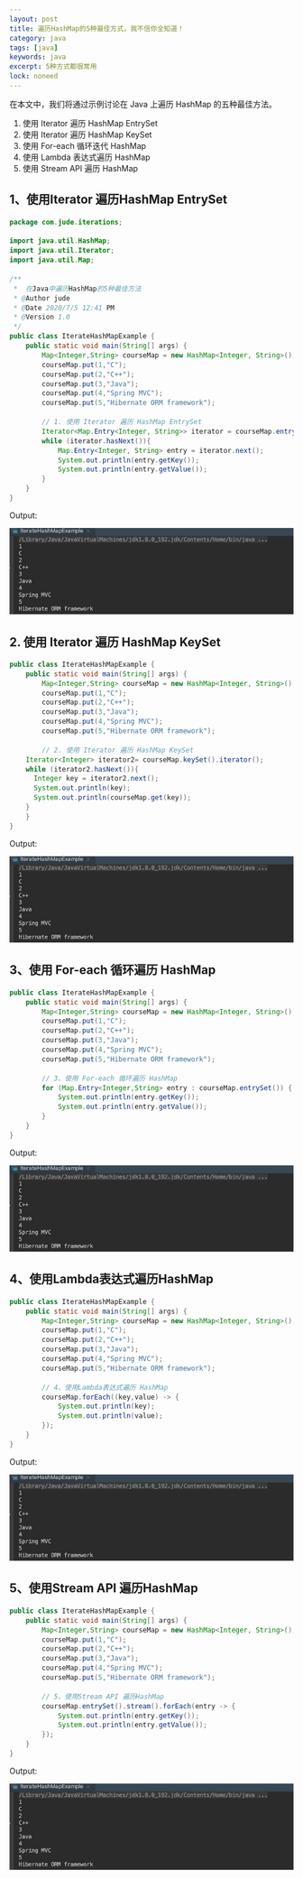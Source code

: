 ```yaml
---
layout: post
title: 遍历HashMap的5种最佳方式，我不信你全知道！
category: java
tags: [java]
keywords: java
excerpt: 5种方式都很常用
lock: noneed
---
```


在本文中，我们将通过示例讨论在 Java 上遍历 HashMap 的五种最佳方法。

1. 使用 Iterator 遍历 HashMap EntrySet
2. 使用 Iterator 遍历 HashMap KeySet
3. 使用 For-each 循环迭代 HashMap
4. 使用 Lambda 表达式遍历 HashMap
5. 使用 Stream API 遍历 HashMap

## 1、使用Iterator 遍历HashMap EntrySet

```java
package com.jude.iterations;

import java.util.HashMap;
import java.util.Iterator;
import java.util.Map;

/**
 *  在Java中遍历HashMap的5种最佳方法
 * @Author jude
 * @Date 2020/7/5 12:41 PM
 * @Version 1.0
 */
public class IterateHashMapExample {
	public static void main(String[] args) {
		Map<Integer,String> courseMap = new HashMap<Integer, String>();
		courseMap.put(1,"C");
		courseMap.put(2,"C++");
		courseMap.put(3,"Java");
		courseMap.put(4,"Spring MVC");
		courseMap.put(5,"Hibernate ORM framework");

		// 1. 使用 Iterator 遍历 HashMap EntrySet
		Iterator<Map.Entry<Integer, String>> iterator = courseMap.entrySet().iterator();
		while (iterator.hasNext()){
			Map.Entry<Integer, String> entry = iterator.next();
			System.out.println(entry.getKey());
			System.out.println(entry.getValue());
		}
	}
}
```

Output:

![](/assets/images/2020/java/iterate-hashmap-example.jpg)

## 2. 使用 Iterator 遍历 HashMap KeySet

```java
public class IterateHashMapExample {
	public static void main(String[] args) {
		Map<Integer,String> courseMap = new HashMap<Integer, String>();
		courseMap.put(1,"C");
		courseMap.put(2,"C++");
		courseMap.put(3,"Java");
		courseMap.put(4,"Spring MVC");
		courseMap.put(5,"Hibernate ORM framework");

		// 2. 使用 Iterator 遍历 HashMap KeySet
  	Iterator<Integer> iterator2= courseMap.keySet().iterator();
    while (iterator2.hasNext()){
      Integer key = iterator2.next();
      System.out.println(key);
      System.out.println(courseMap.get(key));
    }
	}
}
```

Output:

![](/assets/images/2020/java/iterate-hashmap-example.jpg)

## 3、使用 For-each 循环遍历 HashMap

```java
public class IterateHashMapExample {
	public static void main(String[] args) {
		Map<Integer,String> courseMap = new HashMap<Integer, String>();
		courseMap.put(1,"C");
		courseMap.put(2,"C++");
		courseMap.put(3,"Java");
		courseMap.put(4,"Spring MVC");
		courseMap.put(5,"Hibernate ORM framework");

		// 3、使用 For-each 循环遍历 HashMap
		for (Map.Entry<Integer,String> entry : courseMap.entrySet()) {
			System.out.println(entry.getKey());
			System.out.println(entry.getValue());
		}
	}
}
```

Output:

![](/assets/images/2020/java/iterate-hashmap-example.jpg)

## 4、使用Lambda表达式遍历HashMap

```java
public class IterateHashMapExample {
	public static void main(String[] args) {
		Map<Integer,String> courseMap = new HashMap<Integer, String>();
		courseMap.put(1,"C");
		courseMap.put(2,"C++");
		courseMap.put(3,"Java");
		courseMap.put(4,"Spring MVC");
		courseMap.put(5,"Hibernate ORM framework");

		// 4、使用Lambda表达式遍历 HashMap
		courseMap.forEach((key,value) -> {
			System.out.println(key);
			System.out.println(value);
		});
	}
}
```

Output:

![](/assets/images/2020/java/iterate-hashmap-example.jpg)

## 5、使用Stream API 遍历HashMap

```java
public class IterateHashMapExample {
	public static void main(String[] args) {
		Map<Integer,String> courseMap = new HashMap<Integer, String>();
		courseMap.put(1,"C");
		courseMap.put(2,"C++");
		courseMap.put(3,"Java");
		courseMap.put(4,"Spring MVC");
		courseMap.put(5,"Hibernate ORM framework");

		// 5、使用Stream API 遍历HashMap
		courseMap.entrySet().stream().forEach(entry -> {
			System.out.println(entry.getKey());
			System.out.println(entry.getValue());
		});
	}
}
```

Output:

![](/assets/images/2020/java/iterate-hashmap-example.jpg)

